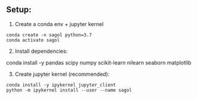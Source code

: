 ## Setup:

1. Create a conda env + jupyter kernel
```
conda create -n sagol python=3.7
conda activate sagol
```

2. Install dependencies:

conda install -y pandas scipy numpy scikit-learn nilearn seaborn matplotlib 

3. Create jupyter kernel (recommended):
```
conda install -y ipykernel jupyter_client
python -m ipykernel install --user --name sagol
```
